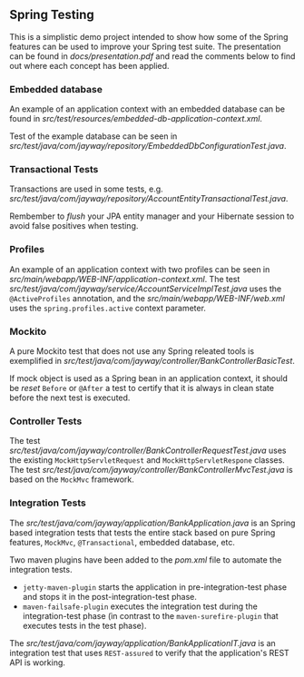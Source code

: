 ## Spring Testing

This is a simplistic demo project intended to show how some of the Spring features can be used to improve your Spring test suite.
The presentation can be found in *docs/presentation.pdf* and read the comments below to find out where each concept has been applied.


### Embedded database

An example of an application context with an embedded database can be found in *src/test/resources/embedded-db-application-context.xml*.

Test of the example database can be seen in *src/test/java/com/jayway/repository/EmbeddedDbConfigurationTest.java*.


### Transactional Tests

Transactions are used in some tests, e.g. *src/test/java/com/jayway/repository/AccountEntityTransactionalTest.java*.

Rembember to *flush* your JPA entity manager and your Hibernate session to avoid false positives when testing.


### Profiles

An example of an application context with two profiles can be seen in *src/main/webapp/WEB-INF/application-context.xml*.
The test *src/test/java/com/jayway/service/AccountServiceImplTest.java* uses the `@ActiveProfiles` annotation, and the *src/main/webapp/WEB-INF/web.xml* uses the `spring.profiles.active` context parameter.


### Mockito

A pure Mockito test that does not use any Spring releated tools is exemplified in *src/test/java/com/jayway/controller/BankControllerBasicTest*.

If mock object is used as a Spring bean in an application context, it should be *reset* `Before` or `@After` a test to certify that it is always in clean state before the next test is executed.


### Controller Tests

The test *src/test/java/com/jayway/controller/BankControllerRequestTest.java* uses the existing `MockHttpServletRequest` and `MockHttpServletRespone` classes.
The test *src/test/java/com/jayway/controller/BankControllerMvcTest.java* is based on the `MockMvc` framework.


### Integration Tests

The *src/test/java/com/jayway/application/BankApplication.java* is an Spring based integration tests that tests the entire stack based on pure Spring features, `MockMvc`, `@Transactional`, embedded database, etc.

Two maven plugins have been added to the *pom.xml* file to automate the integration tests.
* `jetty-maven-plugin` starts the application in pre-integration-test phase and stops it in the post-integration-test phase.
* `maven-failsafe-plugin` executes the integration test during the integration-test phase (ìn contrast to the `maven-surefire-plugin` that executes tests in the test phase).

The *src/test/java/com/jayway/application/BankApplicationIT.java* is an integration test that uses `REST-assured` to verify that the application's REST API is working.

